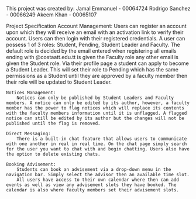 This project was created by:
    Jamal Emmanuel - 00064724
    Rodrigo Sanchez - 00066249
    Akeem Khan - 00065107

Project Specification
    Account Management:
        Users can register an account upon which they will receive an email with an activation link to verify their account. Users can then login with their registered credentials.
        A user can possess 1 of 3 roles: Student, Pending, Student Leader and Faculty. The default role is decided by the email entered when registering all emails ending with @costaatt.edu.tt is given the Faculty role any other email is given the Student role.
        Via their profile page a student can apply to become a Student Leader. This will set their role to Pending which has the same permissions as a Student until they are approved by a faculty member then their role will be updated to Student Leader.

    Notices Management:
        Notices can only be published by Student Leaders and Faculty members. A notice can only be edited by its author, however, a faculty member has the power to flag notices which will replace its contents with the faculty members information until it is unflagged. A flagged notice can still be edited by its author but the changes will not be published until the flag is removed.

    Direct Messaging:
        There is a built-in chat feature that allows users to communicate with one another in real in real time. On the chat page simply search for the user you want to chat with and begin chatting. Users also have the option to delete existing chats.
    
    Booking Advisement:
        Students can book an advisement via a drop-down menu in the navigation bar. Simply select the advisor then an available time slot.
        All users have access to their own calendar where then can add events as well as view any advisement slots they have booked. The calendar is also where faculty members set their advisement slots.
